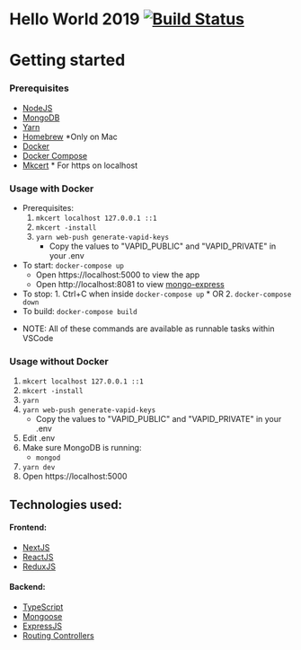 # Hello World 2019 [![Build Status](https://travis-ci.com/ashwinGokhale/HelloWorld2019.svg?branch=master)](https://travis-ci.com/ashwinGokhale/HelloWorld2019)

# Getting started

### Prerequisites

-   [NodeJS](https://nodejs.org/en/)
-   [MongoDB](https://docs.mongodb.com/manual/installation/)
-   [Yarn](https://yarnpkg.com/en/docs/install)
-   [Homebrew](https://brew.sh/) \*Only on Mac
-   [Docker](https://www.docker.com/)
-   [Docker Compose](https://docs.docker.com/compose/install/)
-   [Mkcert](https://github.com/FiloSottile/mkcert) \* For https on localhost

### Usage with Docker

-   Prerequisites:
    1. `mkcert localhost 127.0.0.1 ::1`
    2. `mkcert -install`
    3. `yarn web-push generate-vapid-keys`
        - Copy the values to "VAPID_PUBLIC" and "VAPID_PRIVATE" in your .env
-   To start: `docker-compose up`
    -   Open https://localhost:5000 to view the app
    -   Open http://localhost:8081 to view [mongo-express](https://github.com/mongo-express/mongo-express)
-   To stop: 1. Ctrl+C when inside `docker-compose up` \* OR 2. `docker-compose down`
-   To build: `docker-compose build`

*   NOTE: All of these commands are available as runnable tasks within VSCode

### Usage without Docker

1. `mkcert localhost 127.0.0.1 ::1`
2. `mkcert -install`
3. `yarn`
4. `yarn web-push generate-vapid-keys`
    - Copy the values to "VAPID_PUBLIC" and "VAPID_PRIVATE" in your .env
5. Edit .env
6. Make sure MongoDB is running:
    - `mongod`
7. `yarn dev`
8. Open https://localhost:5000

## Technologies used:

#### Frontend:

-   [NextJS](https://nextjs.org/)
-   [ReactJS](https://reactjs.org/)
-   [ReduxJS](https://redux.js.org/)

#### Backend:

-   [TypeScript](https://www.typescriptlang.org/)
-   [Mongoose](https://mongoosejs.com/)
-   [ExpressJS](https://expressjs.com/)
-   [Routing Controllers](https://github.com/typestack/routing-controllers)
